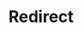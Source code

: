﻿---
layout: src/layouts/Redirect.astro
title: Redirect
redirect: https://octopus.com/docs/projects/variables/sensitive-variables
pubDate:  2023-01-01
navSearch: false
navSitemap: false
navMenu: false
---
